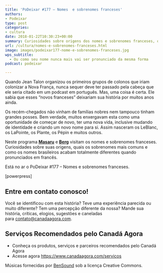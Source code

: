 ```yaml
---
title: 'PoDeixar #177 – Nomes  e sobrenomes franceses'
authors:
- Podeixar
type: post
categories:
- cultura
date: 2018-01-22T10:30:23+00:00
summary: Curiosidades sobre origens dos nomes e sobrenomes franceses, os sobrenomes mais comuns e como os nomes brasileiros acabam totalmente diferentes quando pronunciados em francês.
url: /cultura/nomes-e-sobrenomes-franceses.html
image: images/podeixar177-nome-e-sobrenomes-franceses.jpg
wps_subtitle:
  - Ou como seu nome nunca mais vai ser pronunciado da mesma forma
podcast: podeixar

---
```

Quando Jean Talon organizou os primeiros grupos de colonos que iriam colonizar a Nova França, nunca sequer deve ter passado pela cabeça que ele seria citado em um podcast em português. Mas, uma coisa é certa. Ele sabia que esses &#8220;novos franceses&#8221; deixariam sua história por muitos anos ainda.

Os recém-chegados não vinham de famílias nobres nem tampouco tinham grandes posses. Bem verdade, muitos enxergavam esta como uma oportunidade de começar de novo, ter uma nova vida, inclusive mudando de identidade e criando um novo nome para si. Assim nasceram os LeBlanc, os LaPointe, os Plante, os Pépin e muitos outros.

Neste programa **[Masaru][1]** e **[Berg][2]** visitam os nomes e sobrenomes franceses. Curiosidades sobre suas origens, quais os sobrenomes mais comuns e como os nomes brasileiros acabam totalmente diferentes quando pronunciados em francês.

Está no ar o PoDeixar #177 &#8211; Nomes e sobrenomes franceses.

[powerpress]

## Entre em contato conosco!

Você se identificou com esta história? Teve uma experiência parecida ou muito diferente? Tem uma percepção diferente da nossa? Mande sua história, críticas, elogios, sugestões e caneladas para <contato@canadaagora.com>.

## Serviços Recomendados pelo Canadá Agora

  * Conheça os produtos, serviços e parceiros recomendados pelo Canadá Agora
  * Acesse agora <https://www.canadaagora.com/servicos>

Músicas fornecidas por <a href="http://www.bensound.com/" target="_blank" rel="noopener noreferrer">BenSound</a> sob a licença Creative Commons.

 [1]: /japa
 [2]: /berg